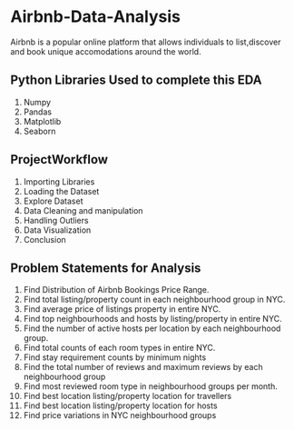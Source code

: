 # Airbnb-Data-Analysis
 Airbnb is a popular online platform that allows individuals to list,discover and book unique accomodations around the world.
 ## Python Libraries Used to complete this EDA
 1) Numpy
 2) Pandas
 3) Matplotlib
 4) Seaborn
## ProjectWorkflow
 1) Importing Libraries
 2) Loading the Dataset
 3) Explore Dataset
 4) Data Cleaning and manipulation
 5) Handling Outliers
 6) Data Visualization
 7) Conclusion
## Problem Statements for Analysis
1) Find Distribution of Airbnb Bookings Price Range.
2) Find total listing/property count in each neighbourhood group in NYC.
3) Find average price of listings property in entire NYC.
4) Find top neighbourhoods and hosts by listing/property in entire NYC.
5) Find the number of active hosts per location by each neighbourhood group.
6) Find total counts of each room types in entire NYC.
7) Find stay requirement counts by minimum nights
8) Find the total number of reviews and maximum reviews by each neighbourhood group
9) Find most reviewed room type in neighbourhood groups per month.
10) Find best location listing/property location for travellers
11) Find best location listing/property location for hosts
12) Find price variations in NYC neighbourhood groups
